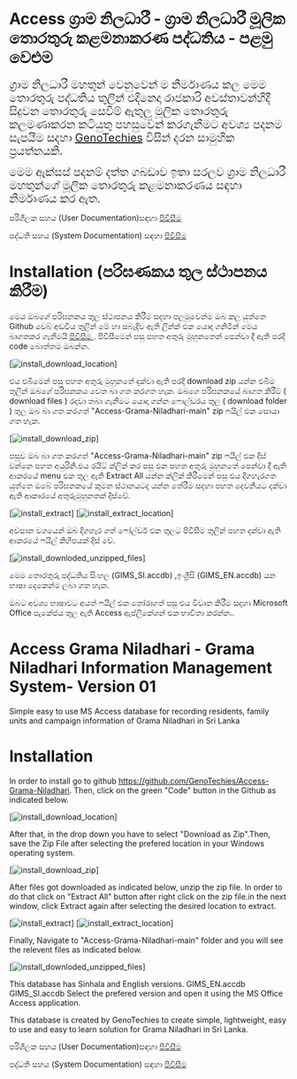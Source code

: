 # Access ග්&zwj;රාම නිලධාරී - ග්&zwj;රාම නිලධාරී මූලික තොරතුරු කළමනාකරණ පද්ධතිය - පළමු වෙළුම 

<p><span style="font-size:20px">ග්&zwj;රාම නිලධාරී මහතුන් වෙනුවෙන් ම නිර්මාණය කල මෙම තොරතුරු පද්ධතිය තුලින් එදිනෙදා රාජකාරි අවස්තාවන්හිදී සිදුවන තොරතුරු සෙවීම් ඇතුලු මූලික තොරතුරු කලමණාකරන කටියුතු පහසුවෙන් කරගැනීමට අවශ්&zwj;ය පදනම සැපයීම සදහා <a href="https://github.com/GenoTechies">GenoTechies</a> විසින් දරන සාමුහික ප්&zwj;රයත්නයකි.</span></p>


<p><span style="font-size:20px">මෙම ඇක්සස් පදනම් දත්ත ගබඩාව ඉතා සරලව ග්&zwj;රාම නිලධාරී මහතුන්ගේ මූලික තොරතුරු කළමනාකරණය සඳහා නිර්මාණය කර ඇත.</span></p>

<p>පරිශීලක සහය (User Documentation)සඳහා  <a href="./user_documentation.html"><u><span style="font-size:20px"><strong></strong></span></u>පිවිසීම </a></p>
<p>පද්ධති සහය (System Documentation) සඳහා  <a href="./system_documentation.htm"><u><span style="font-size:20px"><strong></strong></span></u>පිවිසීම </a></p>

# Installation (පරිඝණකය තුල ස්ථාපනය කිරීම)

මෙය ඔබගේ පරිඝනකය තුල ස්ථාපනය කිරීම සදහා පලමුවෙන්ම ඔබ කල යුත්තෙ Github වෙබ් අඩවිය තුලින් මේ හා සබැදිව ඇති ලින්ක් එක යොදා ගනිමින් මෙය බාගතකර ගැනීමයි  <a href="https://github.com/GenoTechies/Access-Grama-Niladhari"><u><span style="font-size:20px"><strong></strong></span></u>පිවිසීම </a>.  පිවිසීමෙන් පසු පහත අතුරු මුහුනතෙන් පෙන්වා දී ඇති පරදි code බොත්තම ඔබන්න.

[![install_download_location](https://genotechies.github.io/Access-Grama-Niladhari/install_download_location.jpg)]

එය එබීමෙන් පසු පහත අතුරු මුහුනතේ දක්වා ඇති පරදි download zip යන්න එබීම තුලින් ඔබගේ පරිඝනකය වෙත බා ගත කරගත හැක. ඔබගෙ පරිඝනකයේ බාගත කිරීම් ( download files ) රදවා තබා ගැනීමට යොදා ගන්න ෆොල්ඩරය තුල ( download folder ) තුල ඔබ බා ගත කරගත් "Access-Grama-Niladhari-main" zip ෆයිල් එක සොයා ගත හැක.

[![install_download_zip](https://genotechies.github.io/Access-Grama-Niladhari/install_download_zip.jpg)]

පසුව ඔබ බා ගත කරගත් "Access-Grama-Niladhari-main" zip ෆයිල් එක දිස් වන්නෙ පහත අයුරිනි.එය රයිට් ක්ලික් කර පසු එන පහත අතුරු මුහුනතේ පෙන්වා දී ඇති ආකරයේ menu එක තුල ඇති Extract All යන්න ක්ලික් කිරීමෙන් පසු එය දිගහැරගත යුත්තෙ ඔබේ පරිඝනකයේ කුමන ස්ථානයටද යන්න තේරීම සදහා පහත දෙවනියට දක්වා ඇති ආකාරයේ අතුරුමුහුනතක් දිස්වේ.

[![install_extract](https://genotechies.github.io/Access-Grama-Niladhari/install_extract.jpg)]
[![install_extract_location](https://genotechies.github.io/Access-Grama-Niladhari/install_extract_location.jpg)]

අවසාන වශයෙන් ඔබ දිගහැර ගත් ෆෝල්ඩර් එක තුලට පිවිසීම තුලින් පහත දක්වා ඇති ආකරයේ ෆයිල් කිහිපයක් දිස් වේ.


[![install_downloded_unzipped_files](https://genotechies.github.io/Access-Grama-Niladhari/install_downloded_unzipped_files.JPG)]

මෙම තොරතුරු පද්ධතිය සිංහල (GIMS_SI.accdb) ,ඉංග්‍රීසි (GIMS_EN.accdb) යන භාෂා දෙකෙන්ම ලබා ගත හැක.

ඔබට අවශ්‍ය භාෂාවට අයත් ෆයිල් එක තෝරාගත් පසු එය විවෘත කිරීම සදහා Microsoft Office පැකේජය තුල ඇති  Access ඇප්ලිකේශන් එක භාවිතා කරන්න..



# Access Grama Niladhari - Grama Niladhari Information Management System- Version 01
Simple easy to use MS Access database for recording residents, family units and campaign information of Grama Niladhari in Sri Lanka

# Installation

In order to install go to github https://github.com/GenoTechies/Access-Grama-Niladhari. Then, click on the green "Code" button in the Github as indicated below.

[![install_download_location](https://genotechies.github.io/Access-Grama-Niladhari/install_download_location.jpg)]

After that, in the drop down you have to select "Download as Zip".Then, save the Zip File after selecting the prefered location in your Windows operating system.

[![install_download_zip](https://genotechies.github.io/Access-Grama-Niladhari/install_download_zip.jpg)]

After files got downloaded as indicated below, unzip the zip file. In order to do that click on "Extract All" button after right click on the zip file.in the next window, click Extract again after selecting the desired location to extract.

[![install_extract](https://genotechies.github.io/Access-Grama-Niladhari/install_extract.jpg)]
[![install_extract_location](https://genotechies.github.io/Access-Grama-Niladhari/install_extract_location.jpg)]

Finally, Navigate to "Access-Grama-Niladhari-main" folder  and you will see the relevent files as indicated below.


[![install_downloded_unzipped_files](https://genotechies.github.io/Access-Grama-Niladhari/install_downloded_unzipped_files.JPG)]

This database has Sinhala and English versions.
GIMS_EN.accdb
GIMS_SI.accdb
Select the prefered version and open it using the MS Office Access application.

This database is created by GenoTechies to create simple, lightweight, easy to use and easy to learn solution for Grama Niladhari in Sri Lanka.

<p>පරිශීලක සහය (User Documentation)සඳහා  <a href="./user_documentation.html"><u><span style="font-size:20px"><strong></strong></span></u>පිවිසීම </a></p>
<p>පද්ධති සහය (System Documentation) සඳහා  <a href="./system_documentation.htm"><u><span style="font-size:20px"><strong></strong></span></u>පිවිසීම </a></p>





